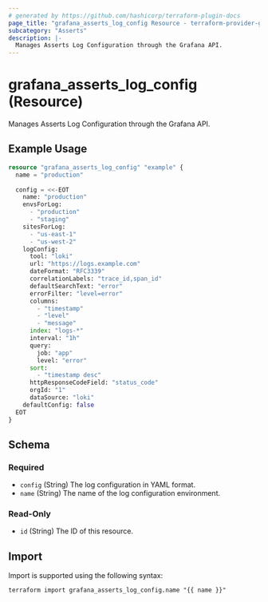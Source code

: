 ```yaml
---
# generated by https://github.com/hashicorp/terraform-plugin-docs
page_title: "grafana_asserts_log_config Resource - terraform-provider-grafana"
subcategory: "Asserts"
description: |-
  Manages Asserts Log Configuration through the Grafana API.
---
```

# grafana_asserts_log_config (Resource)

Manages Asserts Log Configuration through the Grafana API.

## Example Usage

```terraform
resource "grafana_asserts_log_config" "example" {
  name = "production"
  
  config = <<-EOT
    name: "production"
    envsForLog:
      - "production"
      - "staging"
    sitesForLog:
      - "us-east-1"
      - "us-west-2"
    logConfig:
      tool: "loki"
      url: "https://logs.example.com"
      dateFormat: "RFC3339"
      correlationLabels: "trace_id,span_id"
      defaultSearchText: "error"
      errorFilter: "level=error"
      columns:
        - "timestamp"
        - "level"
        - "message"
      index: "logs-*"
      interval: "1h"
      query:
        job: "app"
        level: "error"
      sort:
        - "timestamp desc"
      httpResponseCodeField: "status_code"
      orgId: "1"
      dataSource: "loki"
    defaultConfig: false
  EOT
}
```

## Schema

### Required

- `config` (String) The log configuration in YAML format.
- `name` (String) The name of the log configuration environment.

### Read-Only

- `id` (String) The ID of this resource.

## Import

Import is supported using the following syntax:

```shell
terraform import grafana_asserts_log_config.name "{{ name }}"
```

